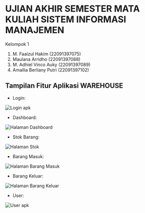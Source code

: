 # UJIAN AKHIR SEMESTER MATA KULIAH SISTEM INFORMASI MANAJEMEN
Kelompok 1
1. M. Faaizul Hakim (22091397075)
2. Maulana Arridho (22091397088)
3. M. Adhiel Vinco Auky (22091397089)
4. Amallia Berliany Putri (22091397102)

## Tampilan Fitur Aplikasi WAREHOUSE

* Login:
  
![Login apk](https://github.com/AmalliaBerlianyPutri/PBP_Gudang/assets/124545014/40f12dec-38fc-44c6-b210-df8edf568818)

* Dashboard:
  
![Halaman Dashboard](https://github.com/AmalliaBerlianyPutri/PBP_Gudang/assets/124545014/655d1687-afa8-4a12-b73e-b199b80973e5)

* Stok Barang:
  
![Halaman Stok](https://github.com/AmalliaBerlianyPutri/PBP_Gudang/assets/124545014/02c102e1-0548-4b3d-8805-aa2b8a56b095)

* Barang Masuk:
  
![Halaman Barang Masuk](https://github.com/AmalliaBerlianyPutri/PBP_Gudang/assets/124545014/f34c28d0-eadd-4dcd-9549-f7deaf28bc5e)

* Barang Keluar:
  
![Halaman Barang Keluar](https://github.com/AmalliaBerlianyPutri/PBP_Gudang/assets/124545014/8b5cb49f-afa7-43d1-bc85-f3d387b7000a)

* User:
  
![User apk](https://github.com/AmalliaBerlianyPutri/PBP_Gudang/assets/124545014/44ed75bc-5cd8-477c-9f7b-8104378bab95)






